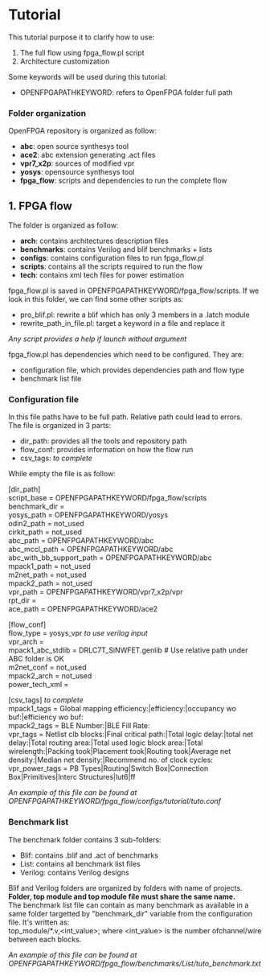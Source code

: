 # Tutorial

This tutorial purpose it to clarify how to use:
1. The full flow using fpga_flow.pl script
2. Architecture customization

Some keywords will be used during this tutorial:
* OPENFPGAPATHKEYWORD: refers to OpenFPGA folder full path

### Folder organization

OpenFPGA repository is organized as follow:
* **abc**: open source synthesys tool
* **ace2**: abc extension generating .act files
* **vpr7_x2p**: sources of modified vpr
* **yosys**: opensource synthesys tool
* **fpga_flow**: scripts and dependencies to run the complete flow

## 1. FPGA flow

The folder is organized as follow:
* **arch**: contains architectures description files
* **benchmarks**: contains Verilog and blif benchmarks + lists
* **configs**: contains configuration files to run fpga_flow.pl
* **scripts**: contains all the scripts required to run the flow
* **tech**: contains xml tech files for power estimation

fpga_flow.pl is saved in OPENFPGAPATHKEYWORD/fpga_flow/scripts. If we look in this folder, we can find some other scripts as:
* pro_blif.pl: rewrite a blif which has only 3 members in a .latch module
* rewrite_path_in_file.pl: target a keyword in a file and replace it

*Any script provides a help if launch without argument*

fpga_flow.pl has dependencies which need to be configured. They are:
* configuration file, which provides dependencies path and flow type
* benchmark list file

### Configuration file

In this file paths have to be full path. Relative path could lead to errors.<br />
The file is organized in 3 parts: 
* dir_path: provides all the tools and repository path
* flow_conf: provides information on how the flow run
* csv_tags: *to complete*

While empty the file is as follow:

[dir_path]<br />
script_base = OPENFPGAPATHKEYWORD/fpga_flow/scripts<br />
benchmark_dir = *<Path to the folder containing all sources of the design>*<br />
yosys_path = OPENFPGAPATHKEYWORD/yosys<br />
odin2_path = not_used<br />
cirkit_path = not_used<br />
abc_path = OPENFPGAPATHKEYWORD/abc<br />
abc_mccl_path = OPENFPGAPATHKEYWORD/abc<br />
abc_with_bb_support_path = OPENFPGAPATHKEYWORD/abc<br />
mpack1_path = not_used<br />
m2net_path = not_used<br />
mpack2_path = not_used<br />
vpr_path = OPENFPGAPATHKEYWORD/vpr7_x2p/vpr<br />
rpt_dir = *<wherever you want logs to be saved>*<br />
ace_path = OPENFPGAPATHKEYWORD/ace2<br />

[flow_conf]<br />
flow_type = yosys_vpr *to use verilog input*<br />
vpr_arch = *<wherever the architecture file is saved>*<br />
mpack1_abc_stdlib = DRLC7T_SiNWFET.genlib # Use relative path under ABC folder is OK<br />
m2net_conf = not_used<br />
mpack2_arch = not_used<br />
power_tech_xml = *<wherever the xml tech file is saved>*<br />

[csv_tags] *to complete*<br />
mpack1_tags = Global mapping efficiency:|efficiency:|occupancy wo buf:|efficiency wo buf:<br />
mpack2_tags = BLE Number:|BLE Fill Rate: <br />
vpr_tags = Netlist clb blocks:|Final critical path:|Total logic delay:|total net delay:|Total routing area:|Total used logic block area:|Total wirelength:|Packing took|Placement took|Routing took|Average net density:|Median net density:|Recommend no. of clock cycles:<br />
vpr_power_tags = PB Types|Routing|Switch Box|Connection Box|Primitives|Interc Structures|lut6|ff<br />

*An example of this file can be found at OPENFPGAPATHKEYWORD/fpga_flow/configs/tutorial/tuto.conf*

### Benchmark list

The benchmark folder contains 3 sub-folders:
* Blif: contains .blif and .act of benchmarks
* List: contains all benchmark list files
* Verilog: contains Verilog designs

Blif and Verilog folders are organized by folders with name of projects. **Folder, top module and top module file must share the same name.**<br />
The benchmark list file can contain as many benchmark as available in a same folder targetted by "benchmark_dir" variable from the configuration file. It's written as:<br />
top_module/*.v,<int_value>; where <int_value> is the number ofchannel/wire between each blocks.

*An example of this file can be found at OPENFPGAPATHKEYWORD/fpga_flow/benchmarks/List/tuto_benchmark.txt*
